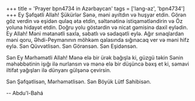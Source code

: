 +++
title = 'Prayer bpn4734 in Azərbaycan'
tags = ['lang-az', 'bpn4734']
+++
Ey Şəfqətli Allah! Şükürlər Sənə, məni ayıltdın və huşyar etdin. Görən göz verdin və eşidən qulaq əta etdin, səltənətinə istiqamətləndirin və Öz yoluna hidayət etdin. Doğru yolu göstərdin və nicat gəmisinə daxil eylədin. Ey Allah! Məni mətanətli saxla, səbatlı və sədaqətli eylə. Ağır sınaqlardan məni qoru, Əhdi-Peymanının möhkəm qalasında sığınacaq ver və məni hifz eylə. Sən Qüvvətlisən. Sən Görənsən. Sən Eşidənsən.

Sən Ey Mərhəmətli Allah! Mənə elə bir ürək bağışla ki, güzgü təkin Sənin məhəbbətinin işığı ilə nurlansın və mənə elə bir düşüncə bəxş et ki, səmavi iltifat yağışları ilə dünyanı gülşənə çevirsin.

Sən Şəfqətlisən, Mərhəmətlisən. Sən Böyük Lütf Sahibisən.

-- Abdu'l-Bahá

